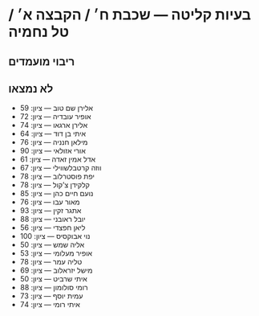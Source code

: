 # בעיות קליטה — שכבת ח׳ / הקבצה א׳ / טל נחמיה
## ריבוי מועמדים

## לא נמצאו
- אלירן שם טוב — ציון: 59
- אופיר עובדיה — ציון: 72
- אלירן ארגאו — ציון: 74
- איתי בן דוד — ציון: 64
- מילאן חנניה — ציון: 76
- אורי אזולאי — ציון: 90
- אדל אמין זאדה — ציון: 61
- ווזה קרטבלשווילי — ציון: 67
- יפת פוסטרלוב — ציון: 78
- קלקידן צ’קול — ציון: 78
- נועם חיים כהן — ציון: 85
- מאור עבו — ציון: 76
- אתגר זקין — ציון: 93
- יובל ראובני — ציון: 88
- ליאן חפצדי — ציון: 56
- נוי אבוקסיס — ציון: 100
- אליה שמש — ציון: 50
- אופיר מעלומי — ציון: 53
- טליה עמר — ציון: 78
- מישל יזראלוב — ציון: 69
- איתי שרביט — ציון: 50
- רומי סולומון — ציון: 88
- עמית יוסף — ציון: 73
- איתי רומי — ציון: 74